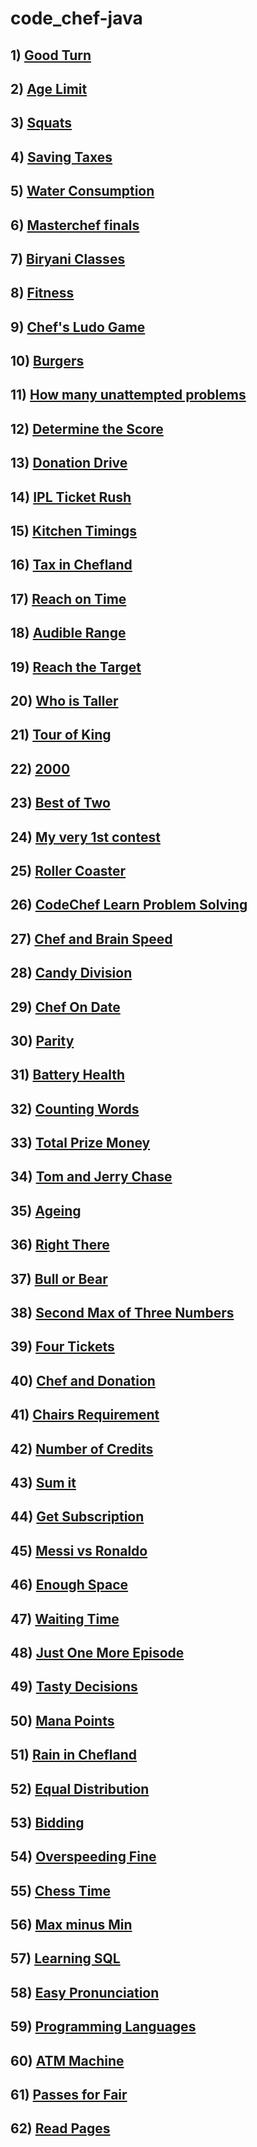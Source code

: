 # code_chef-java

## 1) [Good Turn](https://github.com/Harshak-1744/code_chef-java/blob/main/Good%20Turn)
## 2) [Age Limit](https://github.com/Harshak-1744/code_chef-java/blob/main/Age%20Limit)
## 3) [Squats](https://github.com/Harshak-1744/code_chef-java/blob/main/Squats)
## 4) [Saving Taxes](https://github.com/Harshak-1744/code_chef-java/blob/main/Saving_Taxes)
## 5) [Water Consumption](https://github.com/Harshak-1744/code_chef-java/blob/main/Water%20Consumption)
## 6) [Masterchef finals](https://github.com/Harshak-1744/code_chef-java/blob/main/Masterchef%20finals)
## 7) [Biryani Classes](https://github.com/Harshak-1744/code_chef-java/blob/main/Biryani%20classes)
## 8) [Fitness](https://github.com/Harshak-1744/code_chef-java/blob/main/Fitness)
## 9) [Chef's Ludo Game](https://github.com/Harshak-1744/code_chef-java/blob/main/Chef%20Plays%20Ludo)
## 10) [Burgers](https://github.com/Harshak-1744/code_chef-java/blob/main/Burgers)
## 11) [How many unattempted problems](https://github.com/Harshak-1744/code_chef-java/blob/main/How%20many%20unattempted%20problems)
## 12) [Determine the Score](https://github.com/Harshak-1744/code_chef-java/blob/main/Determine%20the%20Score)
## 13) [Donation Drive](https://github.com/Harshak-1744/code_chef-java/blob/main/Donation%20Drive)
## 14) [IPL Ticket Rush](https://github.com/Harshak-1744/code_chef-java/blob/main/IPL%20Ticket%20Rush)
## 15) [Kitchen Timings](https://github.com/Harshak-1744/code_chef-java/blob/main/Kitchen%20Timings)
## 16) [Tax in Chefland](https://github.com/Harshak-1744/code_chef-java/blob/main/Tax%20in%20Chefland)
## 17) [Reach on Time](https://github.com/Harshak-1744/code_chef-java/blob/main/Reach%20on%20Time)
## 18) [Audible Range](https://github.com/Harshak-1744/code_chef-java/blob/main/Audible%20Range)
## 19) [Reach the Target](https://github.com/Harshak-1744/code_chef-java/blob/main/Reach%20the%20Target)
## 20) [Who is Taller](https://github.com/Harshak-1744/code_chef-java/blob/main/Who%20is%20taller!)
## 21) [Tour of King](https://github.com/Harshak-1744/code_chef-java/blob/main/Tour%20of%20King)
## 22) [2000](https://github.com/Harshak-1744/code_chef-java/blob/main/2000)
## 23) [Best of Two](https://github.com/Harshak-1744/code_chef-java/blob/main/Best%20of%20Two)
## 24) [My very 1st contest](https://github.com/Harshak-1744/code_chef-java/blob/main/My%20very%201st%20contest!)
## 25) [Roller Coaster](https://github.com/Harshak-1744/code_chef-java/blob/main/Roller%20Coaster)
## 26) [CodeChef Learn Problem Solving](https://github.com/Harshak-1744/code_chef-java/blob/main/CodeChef%20Learn%20Problem%20Solving)
## 27) [Chef and Brain Speed](https://github.com/Harshak-1744/code_chef-java/blob/main/Chef%20and%20Brain%20Speed)
## 28) [Candy Division](https://github.com/Harshak-1744/code_chef-java/blob/main/Candy%20Division)
## 29) [Chef On Date](https://github.com/Harshak-1744/code_chef-java/blob/main/Chef%20On%20Date)
## 30) [Parity](https://github.com/Harshak-1744/code_chef-java/blob/main/Parity)
## 31) [Battery Health](https://github.com/Harshak-1744/code_chef-java/blob/main/Battery%20Health)
## 32) [Counting Words](https://github.com/Harshak-1744/code_chef-java/blob/main/Counting%20Words)
## 33) [Total Prize Money](https://github.com/Harshak-1744/code_chef-java/blob/main/Total%20Prize%20Money)
## 34) [Tom and Jerry Chase](https://github.com/Harshak-1744/code_chef-java/blob/main/Tom%20and%20Jerry%20Chase)
## 35) [Ageing](https://github.com/Harshak-1744/code_chef-java/blob/main/Ageing)
## 36) [Right There](https://github.com/Harshak-1744/code_chef-java/blob/main/Right%20There)
## 37) [Bull or Bear](https://github.com/Harshak-1744/code_chef-java/blob/main/Bull%20or%20Bear)
## 38) [Second Max of Three Numbers](https://github.com/Harshak-1744/code_chef-java/blob/main/Second%20Max%20of%20Three%20Numbers)
## 39) [Four Tickets](https://github.com/Harshak-1744/code_chef-java/blob/main/Four%20Tickets)
## 40) [Chef and Donation](https://github.com/Harshak-1744/code_chef-java/blob/main/Chef%20and%20Donation)
## 41) [Chairs Requirement](https://github.com/Harshak-1744/code_chef-java/blob/main/Chairs%20Requirement)
## 42) [Number of Credits](https://github.com/Harshak-1744/code_chef-java/blob/main/Number%20of%20Credits)
## 43) [Sum it](https://github.com/Harshak-1744/code_chef-java/blob/main/Sum%20it)
## 44) [Get Subscription](https://github.com/Harshak-1744/code_chef-java/blob/main/Get%20Subscription)
## 45) [Messi vs Ronaldo](https://github.com/Harshak-1744/code_chef-java/blob/main/Messi%20vs%20Ronaldo)
## 46) [Enough Space](https://github.com/Harshak-1744/code_chef-java/blob/main/Enough%20Space)
## 47) [Waiting Time](https://github.com/Harshak-1744/code_chef-java/blob/main/Waiting%20Time)
## 48) [Just One More Episode](https://github.com/Harshak-1744/code_chef-java/blob/main/Just%20One%20More%20Episode)
## 49) [Tasty Decisions](https://github.com/Harshak-1744/code_chef-java/blob/main/Tasty%20Decisions)
## 50) [Mana Points](https://github.com/Harshak-1744/code_chef-java/blob/main/Mana%20Points)
## 51) [Rain in Chefland](https://github.com/Harshak-1744/code_chef-java/blob/main/Rain%20in%20Chefland)
## 52) [Equal Distribution](https://github.com/Harshak-1744/code_chef-java/blob/main/Equal%20Distribution)
## 53) [Bidding](https://github.com/Harshak-1744/code_chef-java/blob/main/Bidding)
## 54) [Overspeeding Fine](https://github.com/Harshak-1744/code_chef-java/blob/main/Overspeeding%20Fine)
## 55) [Chess Time](https://github.com/Harshak-1744/code_chef-java/blob/main/Chess%20Time)
## 56) [Max minus Min]()
## 57) [Learning SQL]()
## 58) [Easy Pronunciation]()
## 59) [Programming Languages]()
## 60) [ATM Machine]()
## 61) [Passes for Fair]()
## 62) [Read Pages]() 
